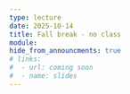 ```yaml
---
type: lecture
date: 2025-10-14
title: Fall break - no class
module: 
hide_from_announcments: true
# links: 
#  - url: coming soon
#  - name: slides
---
```

<!-- **Suggested Readings:** -->
<!-- - [Readings 1](coming_soon) -->
<!-- - [Readings 2](coming_soon) -->

